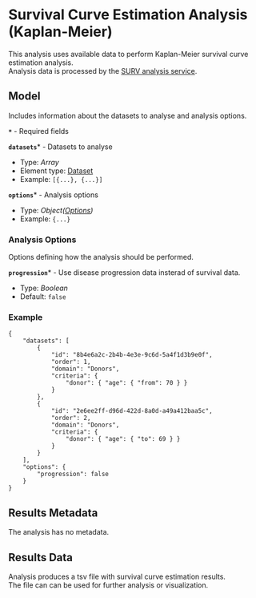 # Survival Curve Estimation Analysis (Kaplan-Meier)
This analysis uses available data to perform Kaplan-Meier survival curve estimation analysis.  
Analysis data is processed by the [SURV analysis service](https://github.com/dkfz-unite/unite-analysis-surv).


## Model
Includes information about the datasets to analyse and analysis options.

**`*`** - Required fields

**`datasets`*** - Datasets to analyse
- Type: _Array_
- Element type: [Dataset](./api-model-dataset.md)
- Example: `[{...}, {...}]`

**`options`*** - Analysis options
- Type: _Object([Options](#analysis-options))_
- Example: `{...}`

### Analysis Options
Options defining how the analysis should be performed.

**`progression`*** - Use disease progression data insterad of survival data.
- Type: _Boolean_
- Default: `false`

### Example
```jsonc
{
    "datasets": [
        {
            "id": "8b4e6a2c-2b4b-4e3e-9c6d-5a4f1d3b9e0f",
            "order": 1,
            "domain": "Donors",
            "criteria": {
                "donor": { "age": { "from": 70 } }
            }
        },
        {
            "id": "2e6ee2ff-d96d-422d-8a0d-a49a412baa5c",
            "order": 2,
            "domain": "Donors",
            "criteria": {
                "donor": { "age": { "to": 69 } }
            }
        }
    ],
    "options": {
        "progression": false
    }
}
```


## Results Metadata
The analysis has no metadata.


## Results Data
Analysis produces a tsv file with survival curve estimation results.  
The file can can be used for further analysis or visualization.
